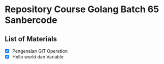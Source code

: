 # Repository Course Golang Batch 65 Sanbercode

## List of Materials
- [x] Pengenalan GIT Operation
- [x] Hello world dan Variable